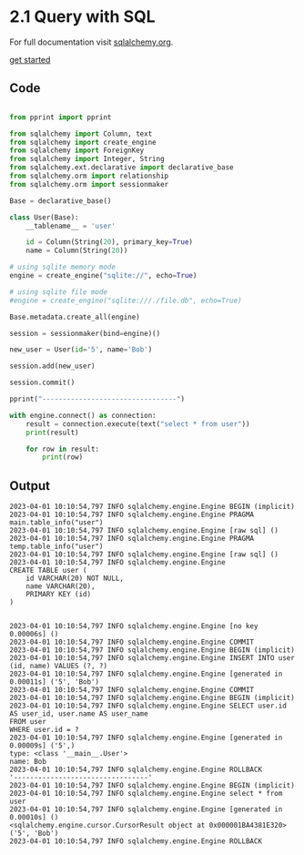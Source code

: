 # 2.1 Query with SQL

For full documentation visit [sqlalchemy.org](https://www.sqlalchemy.org/).

[get started](https://docs.sqlalchemy.org/en/14/orm/quickstart.html)


## Code

```py

from pprint import pprint

from sqlalchemy import Column, text
from sqlalchemy import create_engine
from sqlalchemy import ForeignKey
from sqlalchemy import Integer, String
from sqlalchemy.ext.declarative import declarative_base
from sqlalchemy.orm import relationship
from sqlalchemy.orm import sessionmaker

Base = declarative_base()

class User(Base):
    __tablename__ = 'user'

    id = Column(String(20), primary_key=True)
    name = Column(String(20))

# using sqlite memory mode
engine = create_engine("sqlite://", echo=True)

# using sqlite file mode
#engine = create_engine("sqlite:///./file.db", echo=True)

Base.metadata.create_all(engine)

session = sessionmaker(bind=engine)()

new_user = User(id='5', name='Bob')

session.add(new_user)

session.commit()

pprint("---------------------------------")

with engine.connect() as connection:
    result = connection.execute(text("select * from user"))
    print(result)

    for row in result:
        print(row)


```

## Output
    
    2023-04-01 10:10:54,797 INFO sqlalchemy.engine.Engine BEGIN (implicit)
    2023-04-01 10:10:54,797 INFO sqlalchemy.engine.Engine PRAGMA main.table_info("user")
    2023-04-01 10:10:54,797 INFO sqlalchemy.engine.Engine [raw sql] ()
    2023-04-01 10:10:54,797 INFO sqlalchemy.engine.Engine PRAGMA temp.table_info("user")
    2023-04-01 10:10:54,797 INFO sqlalchemy.engine.Engine [raw sql] ()
    2023-04-01 10:10:54,797 INFO sqlalchemy.engine.Engine 
    CREATE TABLE user (
        id VARCHAR(20) NOT NULL, 
        name VARCHAR(20), 
        PRIMARY KEY (id)
    )


    2023-04-01 10:10:54,797 INFO sqlalchemy.engine.Engine [no key 0.00006s] ()
    2023-04-01 10:10:54,797 INFO sqlalchemy.engine.Engine COMMIT
    2023-04-01 10:10:54,797 INFO sqlalchemy.engine.Engine BEGIN (implicit)
    2023-04-01 10:10:54,797 INFO sqlalchemy.engine.Engine INSERT INTO user (id, name) VALUES (?, ?)
    2023-04-01 10:10:54,797 INFO sqlalchemy.engine.Engine [generated in 0.00011s] ('5', 'Bob')
    2023-04-01 10:10:54,797 INFO sqlalchemy.engine.Engine COMMIT
    2023-04-01 10:10:54,797 INFO sqlalchemy.engine.Engine BEGIN (implicit)
    2023-04-01 10:10:54,797 INFO sqlalchemy.engine.Engine SELECT user.id AS user_id, user.name AS user_name 
    FROM user 
    WHERE user.id = ?
    2023-04-01 10:10:54,797 INFO sqlalchemy.engine.Engine [generated in 0.00009s] ('5',)
    type: <class '__main__.User'>
    name: Bob
    2023-04-01 10:10:54,797 INFO sqlalchemy.engine.Engine ROLLBACK
    '---------------------------------'
    2023-04-01 10:10:54,797 INFO sqlalchemy.engine.Engine BEGIN (implicit)
    2023-04-01 10:10:54,797 INFO sqlalchemy.engine.Engine select * from user
    2023-04-01 10:10:54,797 INFO sqlalchemy.engine.Engine [generated in 0.00010s] ()
    <sqlalchemy.engine.cursor.CursorResult object at 0x000001BA4381E320>
    ('5', 'Bob')
    2023-04-01 10:10:54,797 INFO sqlalchemy.engine.Engine ROLLBACK